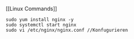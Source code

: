 [[Linux Commands]]
```Shell
sudo yum install nginx -y
sudo systemctl start nginx
sudo vi /etc/nginx/nginx.conf //Konfugurieren
```
